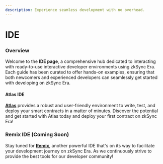 ```yaml
---
description: Experience seamless development with no overhead.
---
```


# IDE

### Overview

Welcome to the **IDE page**, a comprehensive hub dedicated to interacting with ready-to-use interactive developer environments using zkSync Era. Each guide has been curated to offer hands-on examples, ensuring that both newcomers and experienced developers can seamlessly get started with developing on zkSync Era.

#### Atlas IDE

[**Atlas**](https://www.atlaszk.com/) provides a robust and user-friendly environment to write, test, and deploy your smart contracts in a matter of minutes. Discover the potential and get started with Atlas today and deploy your first contract on zkSync Era!

### Remix IDE (Coming Soon)

Stay tuned for [**Remix**](https://remix.ethereum.org/), another powerful IDE that's on its way to facilitate your development journey on zkSync Era. As we continuously strive to provide the best tools for our developer community!

